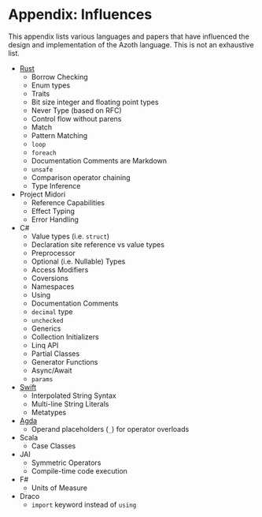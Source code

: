 # Appendix: Influences

This appendix lists various languages and papers that have influenced the design and implementation of the Azoth language. This is not an exhaustive list.

* [Rust](https://www.rust-lang.org/)
  * Borrow Checking
  * Enum types
  * Traits
  * Bit size integer and floating point types
  * Never Type (based on RFC)
  * Control flow without parens
  * Match
  * Pattern Matching
  * `loop`
  * `foreach`
  * Documentation Comments are Markdown
  * `unsafe`
  * Comparison operator chaining
  * Type Inference
* Project Midori
  * Reference Capabilities
  * Effect Typing
  * Error Handling
* C#
  * Value types (i.e. `struct`)
  * Declaration site reference vs value types
  * Preprocessor
  * Optional (i.e. Nullable) Types
  * Access Modifiers
  * Coversions
  * Namespaces
  * Using
  * Documentation Comments
  * `decimal` type
  * `unchecked`
  * Generics
  * Collection Initializers
  * Linq API
  * Partial Classes
  * Generator Functions
  * Async/Await
  * `params`
* [Swift](https://swift.org/)
  * Interpolated String Syntax
  * Multi-line String Literals
  * Metatypes
* [Agda](https://github.com/agda/agda)
  * Operand placeholders (`_`) for operator overloads
* Scala
  * Case Classes
* JAI
  * Symmetric Operators
  * Compile-time code execution
* F#
  * Units of Measure
* Draco
  * `import` keyword instead of `using`
